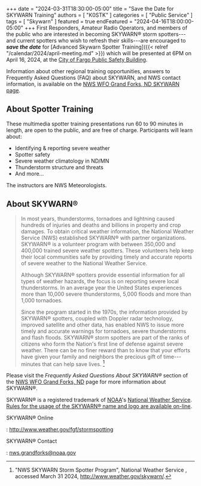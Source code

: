 +++
date = "2024-03-31T18:30:00-05:00"
title = "Save the Date for SKYWARN Training"
authors = [ "K0STK" ]
categories = [ "Public Service" ]
tags = [ "Skywarn" ]
featured = true
endFeatured = "2024-04-16T18:00:00-05:00"
+++
First Responders, Amateur Radio Operators, and members of the public who
are interested in becoming SKYWARN&reg; storm spotters---and current
spotters who wish to refresh their skills---are encouraged to ***save
the date*** for 
[Advanced Skywarn Spotter Training]({{< relref "/calendar/2024/april-meeting.md" >}})
which will be presented at 6PM on April 16, 2024, at the
[City of Fargo Public Safety
Building](/places/cass-county-emergency-management/).

<!--more-->
Information about other regional training opportunities, answers to Frequently
Asked Questions (FAQ) about SKYWARN, and NWS contact information,  is available 
on the [NWS WFO Grand Forks, ND SKYWARN page](http://www.weather.gov/fgf/stormspotting).

## About Spotter Training

These multimedia spotter training presentations run 60 to 90 minutes in
length, are open to the public, and are free of charge. Participants
will learn about:

* Identifying & reporting severe weather
* Spotter safety
* Severe weather climatology in ND/MN
* Thunderstorm structure and threats
* And more...

The instructors are NWS Meteorologists.

## About SKYWARN&reg;

>In most years, thunderstorms, tornadoes and lightning caused hundreds
>of injuries and deaths and billions in property and crop damages. To
>obtain critical weather information, the National Weather Service (NWS)
>established SKYWARN&reg; with partner organizations. SKYWARN&reg; is
>a volunteer program with between 350,000 and 400,000 trained severe
>weather spotters. These volunteers help keep their local communities
>safe by providing timely and accurate reports of severe weather to the
>National Weather Service.
>
>Although SKYWARN&reg; spotters provide essential information for all
>types of weather hazards, the focus is on reporting severe local
>thunderstorms. In an average year the United States experiences more
>than 10,000 severe thunderstorms, 5,000 floods and more than 1,000
>tornadoes.
>
>Since the program started in the 1970s, the information provided by
>SKYWARN&reg; spotters, coupled with Doppler radar technology, improved
>satellite and other data, has enabled NWS to issue more timely and
>accurate warnings for tornadoes, severe thunderstorms and flash floods.
>SKYWARN&reg; storm spotters are part of the ranks of citizens who form
>the Nation's first line of defense against severe weather. There can be
>no finer reward than to know that your efforts have given your family
>and neighbors the precious gift of time---minutes that can help save
>lives. [^1]

Please visit the *Frequently Asked Questions About SKYWARN&reg;* section of
the [NWS WFO Grand Forks, ND](http://www.weather.gov/fgf/stormspotting) 
page for more information about SKYWARN&reg;.

SKYWARN&reg; is a registered trademark of [NOAA](http://www.noaa.gov/)'s
[National Weather Service](http://www.weather.gov/).
[Rules for the usage of the SKYWARN&reg; name and logo are
available on-line](http://www.weather.gov/skywarn/resources/SKYWARN_branding_guidelines_v5.0_Oct08.pdf).

SKYWARN&reg; Online

: http://www.weather.gov/fgf/stormspotting

SKYWARN&reg; Contact

: nws.grandforks@noaa.gov


[^1]: "NWS SKYWARN Storm Spotter Program", National Weather Service , accessed March 31 2024, http://www.weather.gov/skywarn/.
